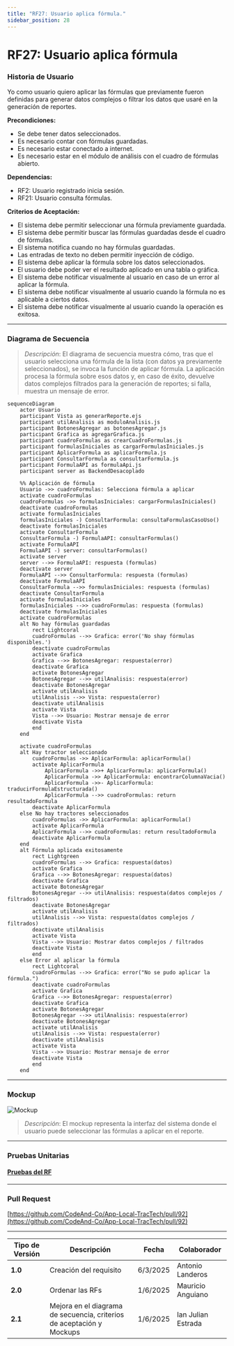 ```yaml
---
title: "RF27: Usuario aplica fórmula."  
sidebar_position: 28
---
```


# RF27: Usuario aplica fórmula

### Historia de Usuario

Yo como usuario quiero aplicar las fórmulas que previamente fueron definidas para generar datos complejos o filtrar los datos que usaré en la generación de reportes.

  **Precondiciones:**
  - Se debe tener datos seleccionados.
  - Es necesario contar con fórmulas guardadas.
  - Es necesario estar conectado a internet.
  - Es necesario estar en el módulo de análisis con el cuadro de fórmulas abierto.

  **Dependencias:**
  - RF2: Usuario registrado inicia sesión.
  - RF21: Usuario consulta fórmulas.

  **Criterios de Aceptación:**
  - El sistema debe permitir seleccionar una fórmula previamente guardada.
  - El sistema debe permitir buscar las fórmulas guardadas desde el cuadro de fórmulas.
  - El sistema notifica cuando no hay fórmulas guardadas.
  - Las entradas de texto no deben permitir inyección de código.
  - El sistema debe aplicar la fórmula sobre los datos seleccionados.
  - El usuario debe poder ver el resultado aplicado en una tabla o gráfica.
  - El sistema debe notificar visualmente al usuario en caso de un error al aplicar la fórmula.
  - El sistema debe notificar visualmente al usuario cuando la fórmula no es aplicable a ciertos datos.
  - El sistema debe notificar visualmente al usuario cuando la operación es exitosa.
  
---

### Diagrama de Secuencia

> *Descripción*: El diagrama de secuencia muestra cómo, tras que el usuario selecciona una fórmula de la lista (con datos ya previamente seleccionados), se invoca la función de aplicar fórmula. La aplicación procesa la fórmula sobre esos datos y, en caso de éxito, devuelve datos complejos filtrados para la generación de reportes; si falla, muestra un mensaje de error.

```mermaid
sequenceDiagram
    actor Usuario
    participant Vista as generarReporte.ejs
    participant utilAnalisis as moduloAnalisis.js
    participant BotonesAgregar as botonesAgregar.js
    participant Grafica as agregarGrafica.js
    participant cuadroFormulas as crearCuadroFormulas.js
    participant formulasIniciales as cargarFormulasIniciales.js
    participant AplicarFormula as aplicarFormula.js
    participant ConsultarFormula as consultarFormula.js
    participant FormulaAPI as formulaApi.js
    participant server as BackendDesacoplado

    %% Aplicación de fórmula
    Usuario ->> cuadroFormulas: Selecciona fórmula a aplicar
    activate cuadroFormulas
    cuadroFormulas ->> formulasIniciales: cargarFormulasIniciales()
    deactivate cuadroFormulas
    activate formulasIniciales
    formulasIniciales -) ConsultarFormula: consultaFormulasCasoUso()
    deactivate formulasIniciales
    activate ConsultarFormula
    ConsultarFormula -) FormulaAPI: consultarFormulas()
    activate FormulaAPI
    FormulaAPI -) server: consultarFormulas()
    activate server
    server -->> FormulaAPI: respuesta (formulas)
    deactivate server
    FormulaAPI -->> ConsultarFormula: respuesta (formulas)
    deactivate FormulaAPI
    ConsultarFormula -->> formulasIniciales: respuesta (formulas)
    deactivate ConsultarFormula
    activate formulasIniciales
    formulasIniciales -->> cuadroFormulas: respuesta (formulas)
    deactivate formulasIniciales
    activate cuadroFormulas
    alt No hay fórmulas guardadas
        rect Lightcoral
        cuadroFormulas -->> Grafica: error('No shay fórmulas disponibles.')
        deactivate cuadroFormulas
        activate Grafica
        Grafica -->> BotonesAgregar: respuesta(error)
        deactivate Grafica
        activate BotonesAgregar
        BotonesAgregar -->> utilAnalisis: respuesta(error)
        deactivate BotonesAgregar
        activate utilAnalisis
        utilAnalisis -->> Vista: respuesta(error)
        deactivate utilAnalisis
        activate Vista
        Vista -->> Usuario: Mostrar mensaje de error
        deactivate Vista
        end
    end 

    activate cuadroFormulas
    alt Hay tractor seleccionado
        cuadroFormulas ->> AplicarFormula: aplicarFormula()
        activate AplicarFormula
            AplicarFormula ->>+ AplicarFormula: aplicarFormula()
            AplicarFormula ->> AplicarFormula: encontrarColumnaVacia()
            AplicarFormula ->>- AplicarFormula: traducirFormulaEstructurada()
            AplicarFormula -->> cuadroFormulas: return resultadoFormula
        deactivate AplicarFormula
    else No hay tractores seleccionados
        cuadroFormulas ->> AplicarFormula: aplicarFormula()
        activate AplicarFormula
        AplicarFormula -->> cuadroFormulas: return resultadoFormula
        deactivate AplicarFormula
    end
    alt Fórmula aplicada exitosamente
        rect Lightgreen
        cuadroFormulas -->> Grafica: respuesta(datos)
        activate Grafica
        Grafica -->> BotonesAgregar: respuesta(datos)
        deactivate Grafica
        activate BotonesAgregar
        BotonesAgregar -->> utilAnalisis: respuesta(datos complejos / filtrados)
        deactivate BotonesAgregar
        activate utilAnalisis
        utilAnalisis -->> Vista: respuesta(datos complejos / filtrados)
        deactivate utilAnalisis
        activate Vista
        Vista -->> Usuario: Mostrar datos complejos / filtrados
        deactivate Vista
        end
    else Error al aplicar la fórmula
        rect Lightcoral
        cuadroFormulas -->> Grafica: error("No se pudo aplicar la fórmula.")
        deactivate cuadroFormulas
        activate Grafica
        Grafica -->> BotonesAgregar: respuesta(error)
        deactivate Grafica
        activate BotonesAgregar
        BotonesAgregar -->> utilAnalisis: respuesta(error)
        deactivate BotonesAgregar
        activate utilAnalisis
        utilAnalisis -->> Vista: respuesta(error)
        deactivate utilAnalisis
        activate Vista
        Vista -->> Usuario: Mostrar mensaje de error
        deactivate Vista
        end
    end

```


---

### Mockup

![Mockup](./mockups/MockupAnálisis2.png)

> *Descripción*: El mockup representa la interfaz del sistema donde el usuario puede seleccionar las fórmulas a aplicar en el reporte.

---

### Pruebas Unitarias 

#### [Pruebas del RF](https://docs.google.com/spreadsheets/d/1W-JW32dTsfI22-Yl5LydMhiu-oXHH_xo3hWvK6FHeLw/edit?gid=2009483418#gid=2009483418)

---

### Pull Request
[https://github.com/CodeAnd-Co/App-Local-TracTech/pull/92](https://github.com/CodeAnd-Co/App-Local-TracTech/pull/92)

---

| **Tipo de Versión** | **Descripción**              | **Fecha**  | **Colaborador**          |
| ------------------- | ---------------------------- | ---------- | ------------------------ |
| **1.0**             | Creación del requisito       | 6/3/2025   | Antonio Landeros         |
| **2.0**             | Ordenar las RFs              | 1/6/2025   | Mauricio Anguiano          |
| **2.1**             | Mejora en el diagrama de secuencia, criterios de aceptación y Mockups             | 1/6/2025   | Ian Julian Estrada          |   

